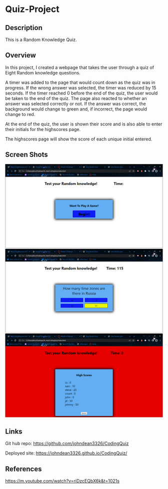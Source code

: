 # Quiz-Project

## Description

This is a Random Knowledge Quiz.

## Overview
In this project, I created a webpage that takes the user through a quiz of Eight Random knowledge questions.

A timer was added to the page that would count down as the quiz was in progress. If the wrong answer was selected, the timer was reduced by 15 seconds. If the timer reached 0 before the end of the quiz, the user would be taken to the end of the quiz. The page also reacted to whether an answer was selected correctly or not. If the answer was correct, the background would change to green and, if incorrect, the page would change to red.

At the end of the quiz, the user is shown their score and is also able to enter their initials for the highscores page. 

The highscores page will show the score of each unique initial entered. 

## Screen Shots
<img src = "img\2023-04-08 (4).png">
<img src = "img\2023-04-08 (5).png">
<img src = "img\2023-04-08 (6).png">

## Links
Git hub repo:
https://github.com/johndean3326/CodingQuiz

Deployed site:
https://johndean3326.github.io/CodingQuiz/

## References
https://m.youtube.com/watch?v=riDzcEQbX6k&t=1021s